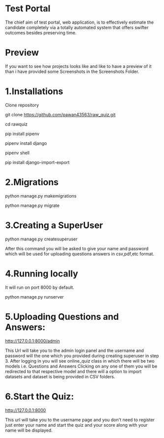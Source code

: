 # Test Portal
   The chief aim of test portal, web application, is to effectively estimate the candidate completely via a totally automated system that offers swifter outcomes besides preserving time.
   
# Preview
   If you want to see how projects looks like and like to have a preview of it than i have provided some Screenshots in the Screenshots Folder.


# 1.Installations
Clone repository


   git clone https://github.com/pawan43563/raw_quiz.git
   
   cd rawquiz
   
   
   pip install pipenv
   
   
   pipenv install django
   
   
   pipenv shell 
   
   
   pip install django-import-export
   
   
# 2.Migrations


  python manage.py makemigrations
  
  
  python manage.py migrate
  
# 3.Creating a SuperUser


   python manage.py createsuperuser
   
   
   After this command you will be asked to give your name and password which will be used for uploading questions answers in csv,pdf,etc format.

# 4.Running locally
   It will run on port 8000 by default.
   
   
   python manage.py runserver

# 5.Uploading Questions and Answers:
   http://127.0.0.1:8000/admin
   
   
   This Url will take you to the admin login panel and the username and password will the one which you provided during creating superuser in step 3.
   After logging in you will see online_quiz class in which there will be two models i.e. Questions and Answers Clicking on any one of them you will be redirected to that
   respective model and there will a option to import datasets and dataset is being provided in CSV folders.

# 6.Start the Quiz:
  http://127.0.0.1:8000
  
  
  This url will take you to the username page and you don't need to register just enter your name and start the quiz and your score along with your name will be displayed.
  
